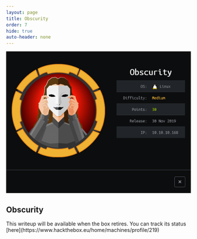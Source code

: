 ```yaml
---
layout: page
title: Obscurity
order: 7
hide: true
auto-header: none
---
```


<a href="#" class="image centered"><img src="/assets/images/obscurity.png" alt="obscurity" /></a>

<h2>Obscurity</h2>
This writeup will be available when the box retires. You can track its status [here](https://www.hackthebox.eu/home/machines/profile/219)